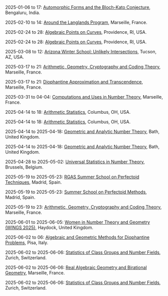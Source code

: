2025-01-06 to 17: [Automorphic Forms and the Bloch-Kato Conjecture](https://www.icts.res.in/program/afbkc2025 "The workshop explores automorphic forms and the Bloch-Kato conjecture, focusing on number theory. Topics include L-functions, Galois representations, and modular forms. Discussions cover applications in theoretical physics, emphasizing connections to quantum field theory and string theory."), Bengaluru, India.

2025-02-10 to 14: [Around the Langlands Program](https://conferences.cirm-math.fr/3498.html "The workshop explores the Langlands program, focusing on automorphic forms and Galois representations. Topics include L-functions, modular forms, and arithmetic geometry. Discussions cover applications in theoretical physics and cryptography, emphasizing connections between number theory and representation theory."), Marseille, France.

2025-02-24 to 28: [Algebraic Points on Curves](https://icerm.brown.edu/program/topical_workshop/tw-25-apc "The workshop explores algebraic points on curves, focusing on arithmetic geometry. Topics include rational points, elliptic curves, and Diophantine equations. Discussions cover applications in quantum field theory and cryptography, emphasizing mathematical structures in physical systems."), Providence, RI, USA.

2025-02-24 to 28: [Algebraic Points on Curves](https://icerm.brown.edu/program/semester_program_workshop/sp-s25-wk1/ "The workshop focuses on algebraic points on curves, exploring arithmetic geometry. Topics include rational points, elliptic curves, and Diophantine equations. Discussions cover applications in quantum field theory and cryptography, emphasizing mathematical structures in physical systems."), Providence, RI, USA.

2025-03-08 to 12: [Arizona Winter School: Unlikely Intersections](https://swc.math.arizona.edu/aws/2025/ "The winter school explores unlikely intersections in arithmetic geometry, focusing on Diophantine problems. Topics include rational points, algebraic cycles, and intersection theory. Lectures cover applications in quantum field theory and number theory, emphasizing geometric methods."), Tucson, AZ, USA.

2025-03-17 to 21: [Arithmetic, Geometry, Cryptography and Coding Theory](https://conferences.cirm-math.fr/2835.html "The workshop explores arithmetic geometry, cryptography, and coding theory. Topics include finite fields, elliptic curves, and error-correcting codes. Discussions cover applications in quantum cryptography and theoretical physics, emphasizing mathematical structures for secure systems."), Marseille, France.

2025-03-17 to 21: [Diophantine Approximation and Transcendence](https://conferences.cirm-math.fr/2836.html "The workshop explores Diophantine approximation and transcendence in number theory, focusing on applications. Topics include irrationality measures, Diophantine equations, and transcendental numbers. Discussions cover applications to quantum field theory and theoretical physics."), Marseille, France.

2025-03-31 to 04-04: [Computations and Uses in Number Theory](https://conferences.cirm-math.fr/2834.html "The workshop explores computational methods in number theory, focusing on applications. Topics include prime factorization, L-functions, and Diophantine equations. Discussions cover applications in cryptography and theoretical physics, emphasizing efficient algorithms for arithmetic problems."), Marseille, France.

2025-04-14 to 18: [Arithmetic Statistics](https://people.math.osu.edu/cueto.5/RTG/rtg25/RTGConference25.html "The conference explores arithmetic statistics, focusing on statistical methods in number theory. Topics include distribution of primes, L-functions, and random matrix theory. Discussions cover applications in quantum chaos and theoretical physics, emphasizing statistical approaches to arithmetic."), Columbus, OH, USA.

2025-04-14 to 18: [Arithmetic Statistics](https://math.osu.edu/arithmetic-statistics-2025 "The conference explores arithmetic statistics, focusing on statistical methods in number theory. Topics include distribution of primes, L-functions, and random matrix theory. Discussions cover applications in quantum chaos and theoretical physics, emphasizing statistical approaches to arithmetic."), Columbus, OH, USA.

2025-04-14 to 2025-04-18: [Geometric and Analytic Number Theory](https://sites.google.com/view/gant-bath/home "The conference explores geometric and analytic number theory, focusing on arithmetic applications. Topics include modular forms, L-functions, and Diophantine geometry. Discussions cover connections to quantum mechanics and cryptographic systems, emphasizing number-theoretic methods."), Bath, United Kingdom.

2025-04-14 to 2025-04-18: [Geometric and Analytic Number Theory](https://www.bath.ac.uk/gant-2025 "The conference explores geometric and analytic number theory, focusing on interdisciplinary approaches. Topics include L-functions, elliptic curves, and analytic methods. Discussions cover applications in quantum chaos and cryptography, emphasizing mathematical structures in physics."), Bath, United Kingdom.

2025-04-28 to 2025-05-02: [Universal Statistics in Number Theory](https://www.crmath.eu/en/2025/04/23/call-for-applications-visitor-number-theory/ "The workshop investigates statistical patterns in number theory, emphasizing universal distributions. Topics include L-function zeros, random matrix theory, and arithmetic statistics. Discussions explore applications in quantum chaos and cryptographic systems, advancing number-theoretic insights."), Brussels, Belgium.

2025-05-19 to 2025-05-23: [RGAS Summer School on Perfectoid Techniques](https://sites.google.com/bcamath.org/lacristalera/home "The summer school trains researchers in perfectoid techniques, focusing on arithmetic geometry. Topics include perfectoid spaces, p-adic Hodge theory, and Shimura varieties. Lectures cover applications in string theory and number theory, emphasizing p-adic methods."), Madrid, Spain.

2025-05-19 to 2025-05-23: [Summer School on Perfectoid Methods](https://www.uam.es/summer-school-perfectoid-methods/ "The summer school focuses on perfectoid methods in arithmetic geometry. Topics include perfectoid spaces, p-adic geometry, and Hodge theory. Lectures cover applications in number theory and quantum physics, emphasizing advanced p-adic techniques."), Madrid, Spain.

2025-05-19 to 23: [Arithmetic, Geometry, Cryptography and Coding Theory](https://conferences.cirm-math.fr/3343.html "The conference explores arithmetic geometry, cryptography, and coding theory. Topics include elliptic curves, error-correcting codes, and cryptographic protocols. Discussions cover applications in secure communication and quantum computing, emphasizing mathematical foundations for physical systems."), Marseille, France.

2025-06-01 to 2025-06-05: [Women in Number Theory and Geometry (WINGS 2025)](https://www.mercurehaydock.co.uk/wings-2025/ "WINGS 2025 supports women in number theory and geometry research. Topics include elliptic curves, moduli spaces, and arithmetic geometry. Discussions explore applications in string theory and cryptography, advancing interdisciplinary mathematical insights."), Haydock, United Kingdom.

2025-06-02 to 06: [Algebraic and Geometric Methods for Diophantine Problems](https://www.unipi.it/diophantine-2025 "The workshop explores algebraic and geometric approaches to Diophantine problems, focusing on number theory. Topics include elliptic curves, Diophantine approximations, and arithmetic geometry. Discussions cover applications in theoretical physics and cryptography, emphasizing algebraic structures."), Pisa, Italy.

2025-06-02 to 2025-06-06: [Statistics of Class Groups and Number Fields](https://eth-its.ethz.ch/activities/Arithmetic-statistics.html "The workshop investigates statistical aspects of class groups and number fields, with applications in physics. Topics include ideal class distributions, L-functions, and probabilistic models. Discussions explore implications for quantum mechanics and number theory."), Zurich, Switzerland.

2025-06-02 to 2025-06-06: [Real Algebraic Geometry and Birational Geometry](https://conferences.cirm-math.fr/2877.html "The conference explores real algebraic and birational geometry, focusing on real varieties and birational maps. Topics include real singularities, Nash blow-ups, and Diophantine approximations. Discussions cover applications in string theory and arithmetic geometry, emphasizing geometric structures."), Marseille, France.

2025-06-02 to 2025-06-06: [Statistics of Class Groups and Number Fields](https://math.ethz.ch/fim/conferences/statistics-2025.html "The conference explores statistical properties of class groups and number fields, focusing on arithmetic applications. Topics include Cohen-Lenstra heuristics, ideal distributions, and random matrices. Discussions cover connections to quantum chaos and cryptography."), Zurich, Switzerland.

